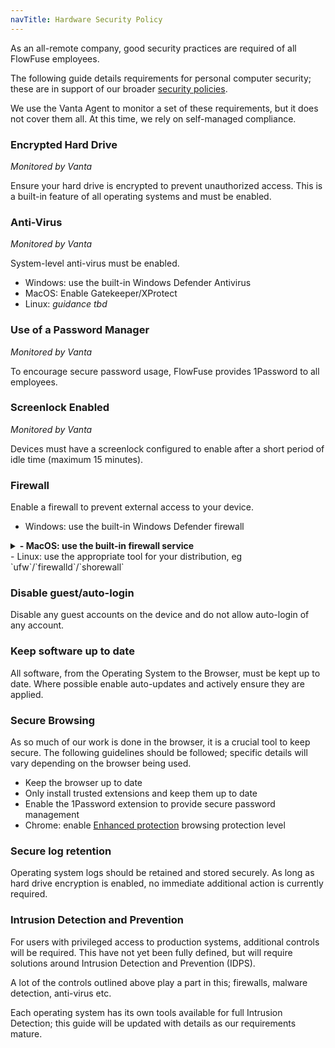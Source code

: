 ```yaml
---
navTitle: Hardware Security Policy
---
```


As an all-remote company, good security practices are required of all FlowFuse employees.

The following guide details requirements for personal computer security; these are in support of our broader [security policies](/handbook/company/security/).

We use the Vanta Agent to monitor a set of these requirements, but it does not cover them all. At this time, we rely on self-managed compliance.


### Encrypted Hard Drive

_Monitored by Vanta_

Ensure your hard drive is encrypted to prevent unauthorized access. This is a built-in feature of all operating systems and must be enabled.

### Anti-Virus

_Monitored by Vanta_

System-level anti-virus must be enabled.

 - Windows: use the built-in Windows Defender Antivirus
 - MacOS: Enable Gatekeeper/XProtect
 - Linux: _guidance tbd_

### Use of a Password Manager

_Monitored by Vanta_

To encourage secure password usage, FlowFuse provides 1Password to all employees.

### Screenlock Enabled

_Monitored by Vanta_

Devices must have a screenlock configured to enable after a short period of idle time (maximum 15 minutes).

### Firewall

Enable a firewall to prevent external access to your device.

  - Windows: use the built-in Windows Defender firewall
 <details>
<summary><strong>- MacOS: use the built-in firewall service</strong></summary>

1. Open **System Settings**  
2. Go to **Network**  
3. Select **Firewall** on the sidebar  
4. Click **Turn On Firewall** if it's not already enabled

</details> 
  - Linux: use the appropriate tool for your distribution, eg `ufw`/`firewalld`/`shorewall`

### Disable guest/auto-login

Disable any guest accounts on the device and do not allow auto-login of any account.

### Keep software up to date

All software, from the Operating System to the Browser, must be kept up to date. Where possible enable auto-updates and actively ensure they are applied.

### Secure Browsing

As so much of our work is done in the browser, it is a crucial tool to keep secure. The following guidelines should be followed; specific details will vary depending on the browser being used.

 - Keep the browser up to date
 - Only install trusted extensions and keep them up to date
 - Enable the 1Password extension to provide secure password management
 - Chrome: enable [Enhanced protection](https://support.google.com/chrome/answer/9890866) browsing protection level

### Secure log retention

Operating system logs should be retained and stored securely. As long as hard drive encryption is enabled, no immediate additional action is currently required.

### Intrusion Detection and Prevention

For users with privileged access to production systems, additional controls will be required. This have not yet been fully defined, but will require
solutions around Intrusion Detection and Prevention (IDPS).

A lot of the controls outlined above play a part in this; firewalls, malware detection, anti-virus etc.

Each operating system has its own tools available for full Intrusion Detection; this guide will be updated with details as our requirements mature.



